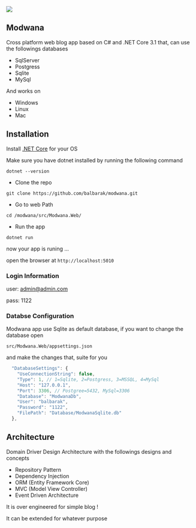 <img src="https://dev.azure.com/balbarak/Modwana/_apis/build/status/Master%20Build%20CI"/>

## Modwana
Cross platform web blog app based on C# and .NET Core 3.1 that, can use the followings databases
* SqlServer
* Postgress
* Sqlite
* MySql

And works on
* Windows 
* Linux
* Mac
## Installation

Install [.NET Core](https://dot.net) for your OS

Make sure you have dotnet installed by running the following command

`dotnet --version`

* Clone the repo

`git clone https://github.com/balbarak/modwana.git`

* Go to web Path

`cd /modwana/src/Modwana.Web/`

* Run the app

`dotnet run`

now your app is runing ...

open the browser at `http://localhost:5010`

### Login Information

user: admin@admin.com

pass: 1122

### Databse Configuration
Modwana app use Sqlite as default database, if you want to change the database open

`src/Modwana.Web/appsettings.json`

and make the changes that, suite for you
```js
  "DatabaseSettings": {
    "UseConnectionString": false,
    "Type": 1, // 1=Sqlite, 2=Postgress, 3=MSSQL, 4=MySql
    "Host": "127.0.0.1",
    "Port": 3306, // Postgree=5432, MySql=3306
    "Database": "ModwanaDb",
    "User": "balbarak",
    "Password": "1122",
    "FilePath": "Database/ModwanaSqlite.db"
  },
```


## Architecture 
Domain Driver Design Architecture with the followings designs and concepts

* Repository Pattern
* Dependency Injection
* ORM (Entity Framework Core)
* MVC (Model View Controller)
* Event Driven Architecture

It is over engineered for simple blog !

It can be extended for whatever purpose 

